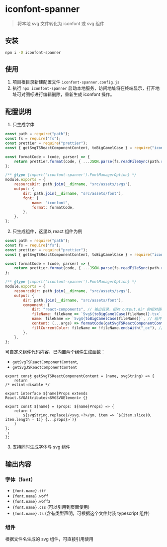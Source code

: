 # iconfont-spanner

> 将本地 svg 文件转化为 iconfont 或 svg 组件

## 安装

```sh
npm i -D iconfont-spanner
```

## 使用

1. 项目根目录新建配置文件 `iconfont-spanner.config.js`
2. 执行 `npx iconfont-spanner` 启动本地服务，访问地址将在终端显示，打开地址可对图标进行编辑删除，重新生成 iconfont 操作。

## 配置说明

1. 只生成字体

```javascript
const path = require("path");
const fs = require("fs");
const prettier = require("prettier");
const { getSvgTSReactComponentContent, toBigCamelCase } = require("iconfont-spanner");

const formatCode = (code, parser) => {
    return prettier.format(code, { ...JSON.parse(fs.readFileSync(path.resolve(__dirname, ".prettierrc"))).toString(), parser });
};

/** @type {import('iconfont-spanner').FontManagerOption} */
module.exports = {
    resourceDir: path.join(__dirname, "src/assets/svgs"),
    output: {
        dir: path.join(__dirname, "src/assets/font"),
        font: {
            name: "iconfont",
            format: formatCode,
        },
    },
};
```

2. 只生成组件，这里以 react 组件为例

```javascript
const path = require("path");
const fs = require("fs");
const prettier = require("prettier");
const { getSvgTSReactComponentContent, toBigCamelCase } = require("iconfont-spanner");

const formatCode = (code, parser) => {
    return prettier.format(code, { ...JSON.parse(fs.readFileSync(path.resolve(__dirname, ".prettierrc"))).toString(), parser });
};

/** @type {import('iconfont-spanner').FontManagerOption} */
module.exports = {
    resourceDir: path.join(__dirname, "src/assets/svgs"),
    output: {
        dir: path.join(__dirname, "src/assets/font"),
        component: {
            dir: "react-components", // 输出目录，相对 output.dir 的相对路径
            fileName: fileName => `Svg${toBigCamelCase(fileName)}.tsx`, // 组件文件名称
            name: fileName => `Svg${toBigCamelCase(fileName)}`, // 组件名称
            content: (...args) => formatCode(getSvgTSReactComponentContent(...args), "typescript"), // 组件代码内容, 并格式化
            fillCurrentColor: fileName => !fileName.endsWith("_oc"), // 文件名以 _oc 结尾的 svg 组件不清除颜色，如：icon_oc.svg
        },
    },
};
```

可自定义组件代码内容，已内置两个组件生成函数：

-   `getSvgTSReactComponentContent`,
-   `getSvgJSReactComponentContent`

```tsx
export const getSvgTSReactComponentContent = (name, svgString) => {
    return `
/* eslint-disable */

export interface ${name}Props extends React.SVGAttributes<SVGSVGElement> {}

export const ${name} = (props: ${name}Props) => {
	return (
		${svgString.replace(/<svg.+?>/gm, item => `${item.slice(0, item.length - 1)} {...props}>`)}
	)
};
`;
};
```

3. 支持同时生成字体与 svg 组件

## 输出内容

### 字体（font）

-   `{font.name}.ttf`
-   `{font.name}.woff`
-   `{font.name}.woff2`
-   `{font.name}.css` (可以引用到页面使用)
-   `{font.name}.ts` (含有类型声明，可根据这个文件封装 typescript 组件)

### 组件

根据文件名生成的 svg 组件，可直接引用使用
